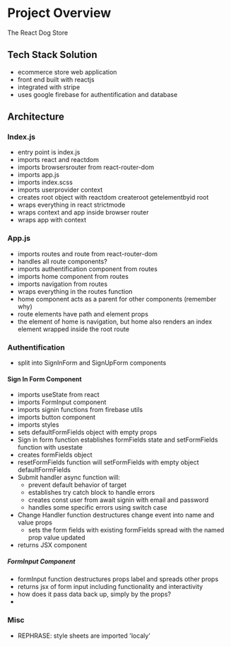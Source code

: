# Project Overview

The React Dog Store

## Tech Stack Solution

- ecommerce store web application
- front end built with reactjs
- integrated with stripe
- uses google firebase for authentification and database

## Architecture

### Index.js

- entry point is index.js
- imports react and reactdom
- imports browsersrouter from react-router-dom
- imports app.js
- imports index.scss
- imports userprovider context
- creates root object with reactdom createroot getelementbyid root
- wraps everything in react strictmode
- wraps context and app inside browser router
- wraps app with context

### App.js

- imports routes and route from react-router-dom
- handles all route components?
- imports authentification component from routes
- imports home component from routes
- imports navigation from routes
- wraps everything in the routes function
- home component acts as a parent for other components (remember why)
- route elements have path and element props
- the element of home is navigation, but home also renders an index element wrapped inside the root route

### Authentification

- split into SignInForm and SignUpForm components

#### Sign In Form Component

- imports useState from react
- imports FormInput component
- imports signin functions from firebase utils
- imports button component
- imports styles
- sets defaultFormFields object with empty props
- Sign in form function establishes formFields state and setFormFields function with usestate
- creates formFields object
- resetFormFields function will setFormFields with empty object defaultFormFields
- Submit handler async function will:
  - prevent default behavior of target
  - establishes try catch block to handle errors
  - creates const user from await signin with email and password
  - handles some specific errors using switch case
- Change Handler function destructures change event into name and value props
  - sets the form fields with existing formFields spread with the named prop value updated
- returns JSX component

##### FormInput Component

- formInput function destructures props label and spreads other props
- returns jsx of form input including functionality and interactivity
- how does it pass data back up, simply by the props?
-

### Misc

- REPHRASE: style sheets are imported 'localy'
